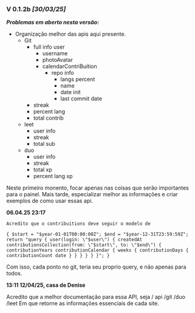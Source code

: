 ### V 0.1.2b *[30/03/25]*

***Problemas em aberto nesta versão:***

* Organização melhor das apis aqui presente.
  * Git
    * full info user
      * username
      * photoAvatar
      * calendarContriBuition
        * repo info
          * langs percent
          * name
          * date init
          * last commit date
    * streak
    * percent lang
    * total contrib
  * leet
    * user info
    * streak
    * total sub
  * duo
    * user info
    * streak
    * total xp
    * percent lang xp

Neste primeiro monento, focar apenas nas coisas que serão importantes para o painel. Mais tarde, especializar melhor as informações e criar exemplos de como usar essas api.


**06.04.25 23:17**

    Acredito que o contribuitions deve seguir o modelo de

`{
    $start = "$year-01-01T00:00:00Z";
    $end = "$year-12-31T23:59:59Z";
    return "query {
        user(login: \"$user\") {
            createdAt
            contributionsCollection(from: \"$start\", to: \"$end\") {
                contributionYears
                contributionCalendar {
                    weeks {
                        contributionDays {
                            contributionCount
                            date
                        }
                    }
                }
            }
        }
    }";
}`

Com isso, cada ponto no git, teria seu proprio query, e não apenas para todos.


**13:11 12/04/25, casa de Denise**

  Acredito que a melhor documentação para essa API, seja
    / api
      /git
      /duo
      /leet
  Em  que retorne as informações essenciais de cada site.
